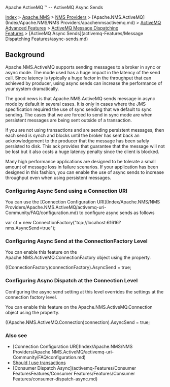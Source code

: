 Apache ActiveMQ ™ -- ActiveMQ Async Sends 

[Index](index.html) > [Apache.NMS](Index/apacheIndex/Overview/nms.md) > [NMS Providers](Index/Apache.NMS/nms-providers.md) > [Apache.NMS.ActiveMQ](Index/Apache.NMS/NMS Providers/apachenmsactivemq.md) > [ActiveMQ Advanced Features](activemq-advanced-features.md) > [ActiveMQ Message Dispatching Features](activemq-FeaturesFeatures/Features/message-dispatching-features.md) > [ActiveMQ Async Sends](activemq-Features/Message Dispatching Features/async-sends.md)

Background
----------

Apache.NMS.ActiveMQ supports sending messages to a broker in sync or async mode. The mode used has a huge impact in the latency of the send call. Since latency is typically a huge factor in the throughput that can achieved by producer, using async sends can increase the performance of your system dramatically.

The good news is that Apache.NMS.ActiveMQ sends message in async mode by default in several cases. It is only in cases where the JMS specification required the use of sync sending that we default to sync sending. The cases that we are forced to send in sync mode are when persistent messages are being sent outside of a transaction.

If you are not using transactions and are sending persistent messages, then each send is synch and blocks until the broker has sent back an acknowledgement to the producer that the message has been safely persisted to disk. This ack provides that guarantee that the message will not be lost but it also costs a huge latency penalty since the client is blocked.

Many high performance applications are designed to be tolerate a small amount of message loss in failure scenarios. If your application has been designed in this fashion, you can enable the use of async sends to increase throughput even when using persistent messages.

### Configuring Async Send using a Connection URI

You can use the [Connection Configuration URI](Index/Apache.NMS/NMS Providers/Apache.NMS.ActiveMQ/activemq-uri-Community/FAQ/configuration.md) to configure async sends as follows

var cf = new ConnectionFactory("tcp://locahost:61616?nms.AsyncSend=true");

### Configuring Async Send at the ConnectionFactory Level

You can enable this feature on the Apache.NMS.ActiveMQ.ConnectionFactory object using the property.

((ConnectionFactory)connectionFactory).AsyncSend = true;

### Configuring Async Dispatch at the Connection Level

Configuring the async send setting at this level overrides the settings at the connection factory level.

You can enable this feature on the Apache.NMS.ActiveMQ.Connection object using the property.

((Apache.NMS.ActiveMQ.Connection)connection).AsyncSend = true;

### Also see

*   [Connection Configuration URI](Index/Apache.NMS/NMS Providers/Apache.NMS.ActiveMQ/activemq-uri-Community/FAQ/configuration.md)
*   [Should I use transactions](http://activemq.apache.orgCommunity/FAQ/JMSCommunity/FAQ/JMS/Community/FAQ/JMS/should-i-use-transactions.md)
*   [Consumer Dispatch Async](activemq-Features/Consumer FeaturesFeatures/Consumer Features/Features/Consumer Features/consumer-dispatch-async.md)


